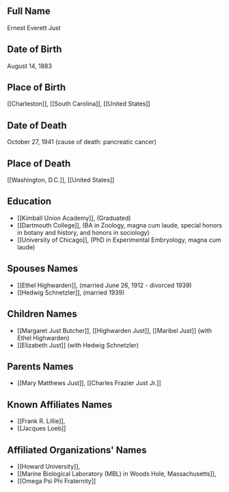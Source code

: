 ## Full Name
Ernest Everett Just

## Date of Birth
August 14, 1883

## Place of Birth
[[Charleston]], [[South Carolina]], [[United States]]

## Date of Death
October 27, 1941 (cause of death: pancreatic cancer)

## Place of Death
[[Washington, D.C.]], [[United States]]

## Education
- [[Kimball Union Academy]], (Graduated)
- [[Dartmouth College]], (BA in Zoology, magna cum laude, special honors in botany and history, and honors in sociology)
- [[University of Chicago]], (PhD in Experimental Embryology, magna cum laude)

## Spouses Names
- [[Ethel Highwarden]], (married June 26, 1912 - divorced 1939)
- [[Hedwig Schnetzler]], (married 1939)

## Children Names
- [[Margaret Just Butcher]], [[Highwarden Just]], [[Maribel Just]] (with Ethel Highwarden)
- [[Elizabeth Just]] (with Hedwig Schnetzler)

## Parents Names
- [[Mary Matthews Just]], [[Charles Frazier Just Jr.]]

## Known Affiliates Names
- [[Frank R. Lillie]],
- [[Jacques Loeb]]

## Affiliated Organizations' Names
- [[Howard University]], 
- [[Marine Biological Laboratory (MBL) in Woods Hole, Massachusetts]],
- [[Omega Psi Phi Fraternity]]

